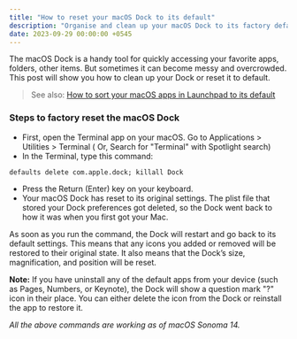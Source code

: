 ```yaml
---
title: "How to reset your macOS Dock to its default"
description: "Organise and clean up your macOS Dock to its factory default settings."
date: 2023-09-29 00:00:00 +0545
---
```


The macOS Dock is a handy tool for quickly accessing your favorite apps, folders, other items. But sometimes it can become messy and overcrowded. This post will show you how to clean up your Dock or reset it to default.

> See also: [How to sort your macOS apps in Launchpad to its default](/how-to-sort-your-macos-apps-in-launchpad-to-its-default/)

### Steps to factory reset the macOS Dock

- First, open the Terminal app on your macOS. Go to Applications > Utilities > Terminal ( Or, Search for "Terminal" with Spotlight search)
- In the Terminal, type this command:

```
defaults delete com.apple.dock; killall Dock
```

- Press the Return (Enter) key on your keyboard.
- Your macOS Dock has reset to its original settings. The plist file that stored your Dock preferences got deleted, so the Dock went back to how it was when you first got your Mac.

As soon as you run the command, the Dock will restart and go back to its default settings. This means that any icons you added or removed will be restored to their original state. It also means that the Dock’s size, magnification, and position will be reset.

**Note:** If you have uninstall any of the default apps from your device (such as Pages, Numbers, or Keynote), the Dock will show a question mark "?" icon in their place. You can either delete the icon from the Dock or reinstall the app to restore it.

_All the above commands are working as of macOS Sonoma 14._
